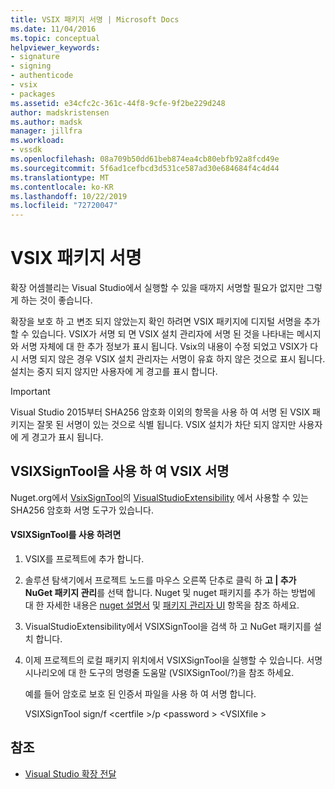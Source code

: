 ```yaml
---
title: VSIX 패키지 서명 | Microsoft Docs
ms.date: 11/04/2016
ms.topic: conceptual
helpviewer_keywords:
- signature
- signing
- authenticode
- vsix
- packages
ms.assetid: e34cfc2c-361c-44f8-9cfe-9f2be229d248
author: madskristensen
ms.author: madsk
manager: jillfra
ms.workload:
- vssdk
ms.openlocfilehash: 08a709b50dd61beb874ea4cb80ebfb92a8fcd49e
ms.sourcegitcommit: 5f6ad1cefbcd3d531ce587ad30e684684f4c4d44
ms.translationtype: MT
ms.contentlocale: ko-KR
ms.lasthandoff: 10/22/2019
ms.locfileid: "72720047"
---
```

# <a name="signing-vsix-packages"></a>VSIX 패키지 서명
확장 어셈블리는 Visual Studio에서 실행할 수 있을 때까지 서명할 필요가 없지만 그렇게 하는 것이 좋습니다.

 확장을 보호 하 고 변조 되지 않았는지 확인 하려면 VSIX 패키지에 디지털 서명을 추가할 수 있습니다. VSIX가 서명 되 면 VSIX 설치 관리자에 서명 된 것을 나타내는 메시지와 서명 자체에 대 한 추가 정보가 표시 됩니다. Vsix의 내용이 수정 되었고 VSIX가 다시 서명 되지 않은 경우 VSIX 설치 관리자는 서명이 유효 하지 않은 것으로 표시 됩니다. 설치는 중지 되지 않지만 사용자에 게 경고를 표시 합니다.

> [!IMPORTANT]
> Visual Studio 2015부터 SHA256 암호화 이외의 항목을 사용 하 여 서명 된 VSIX 패키지는 잘못 된 서명이 있는 것으로 식별 됩니다. VSIX 설치가 차단 되지 않지만 사용자에 게 경고가 표시 됩니다.

## <a name="signing-a-vsix-with-vsixsigntool"></a>VSIXSignTool을 사용 하 여 VSIX 서명
 Nuget.org에서 [VsixSignTool](http://www.nuget.org/packages/Microsoft.VSSDK.Vsixsigntool)의 [VisualStudioExtensibility](http://www.nuget.org/profiles/VisualStudioExtensibility) 에서 사용할 수 있는 SHA256 암호화 서명 도구가 있습니다.

#### <a name="to-use-the-vsixsigntool"></a>VSIXSignTool를 사용 하려면

1. VSIX를 프로젝트에 추가 합니다.

2. 솔루션 탐색기에서 프로젝트 노드를 마우스 오른쪽 단추로 클릭 하 **고 &#124; 추가 NuGet 패키지 관리**를 선택 합니다.  Nuget 및 nuget 패키지를 추가 하는 방법에 대 한 자세한 내용은 [nuget 설명서](/NuGet) 및 [패키지 관리자 UI](/NuGet/Tools/Package-Manager-UI) 항목을 참조 하세요.

3. VisualStudioExtensibility에서 VSIXSignTool을 검색 하 고 NuGet 패키지를 설치 합니다.

4. 이제 프로젝트의 로컬 패키지 위치에서 VSIXSignTool을 실행할 수 있습니다. 서명 시나리오에 대 한 도구의 명령줄 도움말 (VSIXSignTool/?)을 참조 하세요.

   예를 들어 암호로 보호 된 인증서 파일을 사용 하 여 서명 합니다.

   VSIXSignTool sign/f \<certfile >/p \<password > \<VSIXfile >

## <a name="see-also"></a>참조
- [Visual Studio 확장 전달](../extensibility/shipping-visual-studio-extensions.md)
